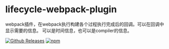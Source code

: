 # lifecycle-webpack-plugin

webpack插件，在webpack执行构建各个过程执行完成后的回调。可以在回调中显示需要的信息。
可以是时间信息，也可以是compiler的信息。

[![Github Releases](https://img.shields.io/github/downloads/lifecycle-webpack-plugin/lifecycle-webpack-plugin/latest/total.svg)]((https://www.npmjs.com/package/lifecycle-webpack-plugin))
[![npm](https://img.shields.io/npm/v/npm.svg)]((https://www.npmjs.com/package/lifecycle-webpack-plugin))